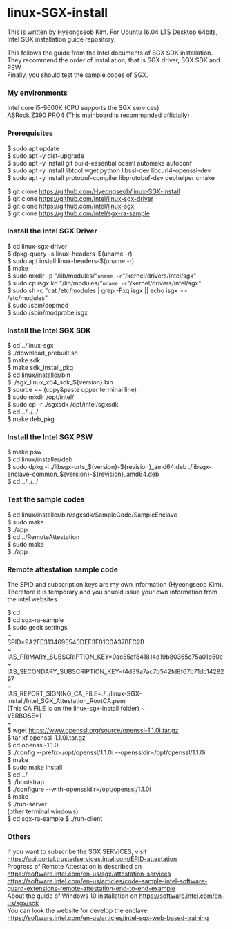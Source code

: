 # linux-SGX-install
This is written by Hyeongseob Kim.
For Ubuntu 16.04 LTS Desktop 64bits, Intel SGX installation guide repository.  

This follows the guide from the Intel documents of SGX SDK installation.  
They recommend the order of installation, that is SGX driver, SGX SDK and PSW.  
Finally, you should test the sample codes of SGX.  

### My environments
Intel core i5-9600K (CPU supports the SGX services)  
ASRock Z390 PRO4 (This mainboard is recommanded officially)  

### Prerequisites
$ sudo apt update  
$ sudo apt -y dist-upgrade  
$ sudo apt -y install git build-essential ocaml automake autoconf  
$ sudo apt -y install libtool wget python libssl-dev libcurl4-openssl-dev  
$ sudo apt -y install protobuf-compiler libprotobuf-dev debhelper cmake  

$ git clone https://github.com/Hyeongseob/linux-SGX-install  
$ git clone https://github.com/intel/linux-sgx-driver  
$ git clone https://github.com/intel/linux-sgx  
$ git clone https://github.com/intel/sgx-ra-sample  

### Install the Intel SGX Driver
$ cd linux-sgx-driver  
$ dpkg-query -s linux-headers-$(uname -r)  
$ sudo apt install linux-headers-$(uname -r)  
$ make  
$ sudo mkdir -p "/lib/modules/"`uname -r`"/kernel/drivers/intel/sgx"  
$ sudo cp isgx.ko "/lib/modules/"`uname -r`"/kernel/drivers/intel/sgx"  
$ sudo sh -c "cat /etc/modules | grep -Fxq isgx || echo isgx >> /etc/modules"  
$ sudo /sbin/depmod  
$ sudo /sbin/modprobe isgx  

### Install the Intel SGX SDK
$ cd ../linux-sgx  
$ ./download_prebuilt.sh  
$ make sdk  
$ make sdk_install_pkg  
$ cd linux/installer/bin  
$ ./sgx_linux_x64_sdk_${version}.bin  
$ source ~~ (copy&paste upper terminal line)  
$ sudo mkdir /opt/intel/  
$ sudo cp -r ./sgxsdk /opt/intel/sgxsdk  
$ cd ../../../  
$ make deb_pkg  

### Install the Intel SGX PSW
$ make psw  
$ cd linux/installer/deb  
$ sudo dpkg -i ./libsgx-urts_$(version}-${revision}_amd64.deb ./libsgx-enclave-common_${version}-${revision}_amd64.deb  
$ cd ../../../  

### Test the sample codes
$ cd linux/installer/bin/sgxsdk/SampleCode/SampleEnclave  
$ sudo make  
$ ./app  
$ cd ../RemoteAttestation  
$ sudo make  
$ ./app  

### Remote attestation sample code
The SPID and subscription keys are my own information (Hyeongseob Kim).
Therefore it is temporary and you shuold issue your own information from the intel websites.

$ cd  
$ cd sgx-ra-sample  
$ sudo gedit settings  
~  
SPID=9A2FE313469E540DEF3F01C0A37BFC2B  
~  
IAS_PRIMARY_SUBSCRIPTION_KEY=0ac85af841814d19b80365c75a01b50e  
~  
IAS_SECONDARY_SUBSCRIPTION_KEY=f4d39a7ac7b542fd8f67b71dc1428297  
~  
IAS_REPORT_SIGNING_CA_FILE=./../linux-SGX-install/Intel_SGX_Attestation_RootCA.pem  
(This CA FILE is on the linux-sgx-install folder)
~  
VERBOSE=1  
~  
$ wget https://www.openssl.org/source/openssl-1.1.0i.tar.gz  
$ tar xf openssl-1.1.0i.tar.gz  
$ cd openssl-1.1.0i  
$ ./config --prefix=/opt/openssl/1.1.0i --openssldir=/opt/openssl/1.1.0i  
$ make  
$ sudo make install  
$ cd ../  
$ ./bootstrap  
$ ./configure --with-openssldir=/opt/openssl/1.1.0i  
$ make  
$ ./run-server  
(other terminal windows)  
$ cd sgx-ra-sample
$ ./run-client  

### Others
If you want to subscribe the SGX SERVICES, visit https://api.portal.trustedservices.intel.com/EPID-attestation  
Progress of Remote Attestation is described on https://software.intel.com/en-us/sgx/attestation-services  
https://software.intel.com/en-us/articles/code-sample-intel-software-guard-extensions-remote-attestation-end-to-end-example  
About the guide of Windows 10 installation on https://software.intel.com/en-us/sgx/sdk  
You can look the website for develop the enclave https://software.intel.com/en-us/articles/intel-sgx-web-based-training  
